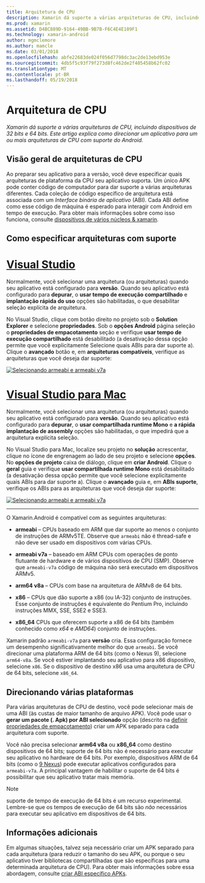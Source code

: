 ```yaml
---
title: Arquitetura de CPU
description: Xamarin dá suporte a várias arquiteturas de CPU, incluindo dispositivos de 32 bits e 64 bits. Este artigo explica como direcionar um aplicativo para um ou mais arquiteturas de CPU com suporte do Android.
ms.prod: xamarin
ms.assetid: D4BC889D-9164-49BB-9B7B-F6C4E4E109F1
ms.technology: xamarin-android
author: mgmclemore
ms.author: mamcle
ms.date: 03/01/2018
ms.openlocfilehash: abfe22683de024f056d7798dc3ac2de13ebd953e
ms.sourcegitcommit: 4db5f5c93f79f273d8fc462de2f405458b62fc02
ms.translationtype: MT
ms.contentlocale: pt-BR
ms.lasthandoff: 05/19/2018
---
```

# <a name="cpu-architectures"></a>Arquitetura de CPU

_Xamarin dá suporte a várias arquiteturas de CPU, incluindo dispositivos de 32 bits e 64 bits. Este artigo explica como direcionar um aplicativo para um ou mais arquiteturas de CPU com suporte do Android._

## <a name="cpu-architectures-overview"></a>Visão geral de arquiteturas de CPU

Ao preparar seu aplicativo para a versão, você deve especificar quais arquiteturas de plataforma da CPU seu aplicativo suporta. Um único APK pode conter código de computador para dar suporte a várias arquiteturas diferentes. Cada coleção de código específico de arquitetura está associada com um *Interface binária de aplicativo* (ABI). Cada ABI define como esse código de máquina é esperado para interagir com Android em tempo de execução.
Para obter mais informações sobre como isso funciona, consulte [dispositivos de vários núcleos &amp; xamarin](~/android/deploy-test/multicore-devices.md).


## <a name="how-to-specify-supported-architectures"></a>Como especificar arquiteturas com suporte

# <a name="visual-studiotabvswin"></a>[Visual Studio](#tab/vswin)

Normalmente, você selecionar uma arquitetura (ou arquiteturas) quando seu aplicativo está configurado para **versão**. Quando seu aplicativo está configurado para **depurar**, o **usar tempo de execução compartilhado** e **implantação rápida do uso** opções são habilitadas, o que desabilitar seleção explícita de arquitetura.

No Visual Studio, clique com botão direito no projeto sob o **Solution Explorer** e selecione **propriedades**. Sob o **opções Android** página seleção o **propriedades de empacotamento** seção e verifique **usar tempo de execução compartilhado** está desabilitado (a desativação dessa opção permite que você explicitamente Selecione quais ABIs para dar suporte a). Clique o **avançado** botão e, em **arquiteturas compatíveis**, verifique as arquiteturas que você deseja dar suporte:

[![Selecionando armeabi e armeabi v7a](cpu-architectures-images/vs/01-abi-selections-sml.png)](cpu-architectures-images/vs/01-abi-selections.png#lightbox)

# <a name="visual-studio-for-mactabvsmac"></a>[Visual Studio para Mac](#tab/vsmac)

Normalmente, você selecionar uma arquitetura (ou arquiteturas) quando seu aplicativo está configurado para **versão**. Quando seu aplicativo está configurado para **depurar**, o **usar compartilhada runtime Mono** e **a rápida implantação de assembly** opções são habilitadas, o que impedirá que a arquitetura explícita seleção.

No Visual Studio para Mac, localize seu projeto no **solução** acrescentar, clique no ícone de engrenagem ao lado de seu projeto e selecione **opções**. No **opções de projeto** caixa de diálogo, clique em **criar Android**. Clique o **geral** guia e verifique **usar compartilhada runtime Mono** está desabilitado (a desativação dessa opção permite que você selecione explicitamente quais ABIs para dar suporte a). Clique o **avançado** guia e, em **ABIs suporte**, verifique os ABIs para as arquiteturas que você deseja dar suporte:

[![Selecionando armeabi e armeabi v7a](cpu-architectures-images/xs/01-abi-selections-sml.png)](cpu-architectures-images/xs/01-abi-selections.png#lightbox)

-----


O Xamarin.Android é compatível com as seguintes arquiteturas:

-   **armeabi** &ndash; CPUs baseado em ARM que dar suporte ao menos o conjunto de instruções de ARMv5TE. Observe que `armeabi` não é thread-safe e não deve ser usado em dispositivos com várias CPUs.

-   **armeabi v7a** &ndash; baseado em ARM CPUs com operações de ponto flutuante de hardware e de vários dispositivos de CPU (SMP). Observe que `armeabi-v7a` código de máquina não será executado em dispositivos ARMv5.

-   **arm64 v8a** &ndash; CPUs com base na arquitetura de ARMv8 de 64 bits.

-   **x86** &ndash; CPUs que dão suporte a x86 (ou IA-32) conjunto de instruções. Esse conjunto de instruções é equivalente do Pentium Pro, incluindo instruções MMX, SSE, SSE2 e SSE3.

-   **x86_64** CPUs que oferecem suporte a x86 de 64 bits (também conhecido como *x64* e *AMD64*) conjunto de instruções.

Xamarin padrão `armeabi-v7a` para **versão** cria. Essa configuração fornece um desempenho significativamente melhor do que `armeabi`. Se você direcionar uma plataforma ARM de 64 bits (como o Nexus 9), selecione `arm64-v8a`. Se você estiver implantando seu aplicativo para x86 dispositivo, selecione `x86`. Se o dispositivo de destino x86 usa uma arquitetura de CPU de 64 bits, selecione `x86_64`.

## <a name="targeting-multiple-platforms"></a>Direcionando várias plataformas

Para várias arquiteturas de CPU de destino, você pode selecionar mais de uma ABI (às custas de maior tamanho de arquivo APK). Você pode usar o **gerar um pacote (. Apk) por ABI selecionado** opção (descrito na [definir propriedades de empacotamento](~/android/deploy-test/release-prep/index.md#Set_Packaging_Properties)) criar um APK separado para cada arquitetura com suporte.

Você não precisa selecionar **arm64 v8a** ou **x86_64** como destino dispositivos de 64 bits; suporte de 64 bits não é necessário para executar seu aplicativo no hardware de 64 bits. Por exemplo, dispositivos ARM de 64 bits (como o [9 Nexus](http://www.google.com/nexus/9/)) pode executar aplicativos configurados para `armeabi-v7a`. A principal vantagem de habilitar o suporte de 64 bits é possibilitar que seu aplicativo tratar mais memória.

> [!NOTE]
> suporte de tempo de execução de 64 bits é um recurso experimental. Lembre-se que os tempos de execução de 64 bits são *não* necessários para executar seu aplicativo em dispositivos de 64 bits. 

## <a name="additional-information"></a>Informações adicionais

Em algumas situações, talvez seja necessário criar um APK separado para cada arquitetura (para reduzir o tamanho do seu APK, ou porque o seu aplicativo tiver bibliotecas compartilhadas que são específicas para uma determinada arquitetura de CPU).
Para obter mais informações sobre essa abordagem, consulte [criar ABI específico APKs](~/android/deploy-test/building-apps/abi-specific-apks.md).
